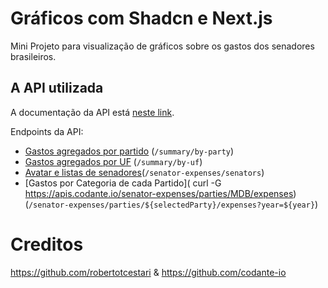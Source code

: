 # Gráficos com Shadcn e Next.js

Mini Projeto para visualização de gráficos sobre os gastos dos senadores brasileiros.

## A API utilizada

A documentação da API está [neste link](https://docs.apis.codante.io/gastos-senadores).

Endpoints da API:

- [Gastos agregados por partido](https://docs.apis.codante.io/gastos-senadores#gastos-agregados-por-partido) (`/summary/by-party`)
- [Gastos agregados por UF](https://docs.apis.codante.io/gastos-senadores#gastos-agregados-por-uf) (`/summary/by-uf`)
- [Avatar e listas de senadores](https://apis.codante.io/senator-expenses/senators)(`/senator-expenses/senators`)
- [Gastos por Categoria de cada Partido](  curl -G https://apis.codante.io/senator-expenses/parties/MDB/expenses)(`/senator-expenses/parties/${selectedParty}/expenses?year=${year}`)


# Creditos

https://github.com/robertotcestari & https://github.com/codante-io